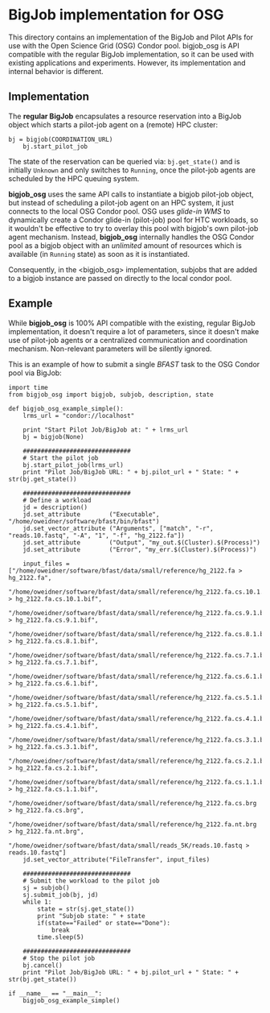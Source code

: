 BigJob implementation for OSG
=============================

This directory contains an implementation of the BigJob and Pilot APIs for use with the Open Science Grid (OSG) Condor pool. bigjob_osg is API compatible with the regular BigJob implementation, so it can be used with existing applications and experiments. However, its implementation and internal behavior is different.

Implementation
--------------

The <b>regular BigJob</b> encapsulates a resource reservation into a BigJob object which starts a pilot-job agent on a (remote) HPC cluster:

```
bj = bigjob(COORDINATION_URL)
    bj.start_pilot_job
```

The state of the reservation can be queried via: ```bj.get_state()``` and is initially ```Unknown``` and only switches to ```Running```, once the pilot-job agents are scheduled by the HPC queuing system.

<b>bigjob_osg</b> uses the same API calls to instantiate a bigjob pilot-job object, but instead of scheduling a pilot-job agent on an HPC system, it just connects to the local OSG Condor pool. OSG uses <i>glide-in WMS</i> to dynamically create a Condor glide-in (pilot-job) pool for HTC workloads, so it wouldn't be effective to try to overlay this pool with bigjob's own pilot-job agent mechanism. Instead, <b>bigjob_osg</b> internally handles the OSG Condor pool as a bigjob object with an <i>unlimited</i> amount of resources which is available (in ```Running``` state) as soon as it is instantiated.

Consequently, in the <bigjob_osg> implementation, subjobs that are added to a bigjob instance are passed on directly to the local condor pool.

Example
-------

While <b>bigjob_osg</b> is 100% API compatible with the existing, regular BigJob implementation, it doesn't require a lot of parameters, since it doesn't make use of pilot-job agents or a centralized communication and coordination mechanism. Non-relevant parameters will be silently ignored. 

This is an example of how to submit a single <i>BFAST</i> task to the OSG Condor pool via BigJob:

```
import time
from bigjob_osg import bigjob, subjob, description, state

def bigjob_osg_example_simple():
    lrms_url = "condor://localhost"

    print "Start Pilot Job/BigJob at: " + lrms_url
    bj = bigjob(None)

    ##############################
    # Start the pilot job 
    bj.start_pilot_job(lrms_url)
    print "Pilot Job/BigJob URL: " + bj.pilot_url + " State: " + str(bj.get_state())

    ##############################
    # Define a workload
    jd = description()
    jd.set_attribute        ("Executable", "/home/oweidner/software/bfast/bin/bfast")
    jd.set_vector_attribute ("Arguments", ["match", "-r", "reads.10.fastq", "-A", "1", "-f", "hg_2122.fa"])
    jd.set_attribute        ("Output", "my_out.$(Cluster).$(Process)")
    jd.set_attribute        ("Error", "my_err.$(Cluster).$(Process)")
    
    input_files = ["/home/oweidner/software/bfast/data/small/reference/hg_2122.fa > hg_2122.fa",
      "/home/oweidner/software/bfast/data/small/reference/hg_2122.fa.cs.10.1.bif > hg_2122.fa.cs.10.1.bif",
      "/home/oweidner/software/bfast/data/small/reference/hg_2122.fa.cs.9.1.bif > hg_2122.fa.cs.9.1.bif",
      "/home/oweidner/software/bfast/data/small/reference/hg_2122.fa.cs.8.1.bif > hg_2122.fa.cs.8.1.bif",
      "/home/oweidner/software/bfast/data/small/reference/hg_2122.fa.cs.7.1.bif > hg_2122.fa.cs.7.1.bif",
      "/home/oweidner/software/bfast/data/small/reference/hg_2122.fa.cs.6.1.bif > hg_2122.fa.cs.6.1.bif",
      "/home/oweidner/software/bfast/data/small/reference/hg_2122.fa.cs.5.1.bif > hg_2122.fa.cs.5.1.bif",
      "/home/oweidner/software/bfast/data/small/reference/hg_2122.fa.cs.4.1.bif > hg_2122.fa.cs.4.1.bif",
      "/home/oweidner/software/bfast/data/small/reference/hg_2122.fa.cs.3.1.bif > hg_2122.fa.cs.3.1.bif",
      "/home/oweidner/software/bfast/data/small/reference/hg_2122.fa.cs.2.1.bif > hg_2122.fa.cs.2.1.bif",
      "/home/oweidner/software/bfast/data/small/reference/hg_2122.fa.cs.1.1.bif > hg_2122.fa.cs.1.1.bif",
      "/home/oweidner/software/bfast/data/small/reference/hg_2122.fa.cs.brg > hg_2122.fa.cs.brg",
      "/home/oweidner/software/bfast/data/small/reference/hg_2122.fa.nt.brg > hg_2122.fa.nt.brg",
      "/home/oweidner/software/bfast/data/small/reads_5K/reads.10.fastq > reads.10.fastq"]
    jd.set_vector_attribute("FileTransfer", input_files)

    ##############################
    # Submit the workload to the pilot job
    sj = subjob()
    sj.submit_job(bj, jd)
    while 1:
        state = str(sj.get_state())
        print "Subjob state: " + state
        if(state=="Failed" or state=="Done"):
            break
        time.sleep(5)

    ##############################
    # Stop the pilot job 
    bj.cancel()
    print "Pilot Job/BigJob URL: " + bj.pilot_url + " State: " + str(bj.get_state())

if __name__ == "__main__":
    bigjob_osg_example_simple()
```